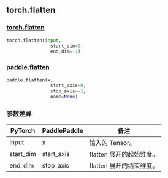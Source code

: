 ## torch.flatten
### [torch.flatten](https://pytorch.org/docs/stable/generated/torch.flatten.html?highlight=flatten#torch.flatten)

```python
torch.flatten(input,
                start_dim=0,
                end_dim=-1)
```

### [paddle.flatten](https://www.paddlepaddle.org.cn/documentation/docs/zh/api/paddle/flatten_cn.html#flatten)

```python
paddle.flatten(x,
                start_axis=0,
                stop_axis=-1,
                name=None)
```
### 参数差异
| PyTorch       | PaddlePaddle | 备注                                                   |
| ------------- | ------------ | ------------------------------------------------------ |
| input        | x            | 输入的 Tensor。                   |
| start_dim    | start_axis   | flatten 展开的起始维度。            |
| end_dim      | stop_axis    | flatten 展开的结束维度。            |
